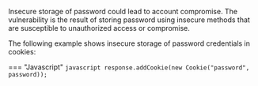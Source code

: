 Insecure storage of password could lead to account compromise. The vulnerability is the result of storing password using
insecure methods that are susceptible to unauthorized access or compromise.

The following example shows insecure storage of password credentials in cookies:

=== "Javascript"
	```javascript
	response.addCookie(new Cookie("password", password));
	```
